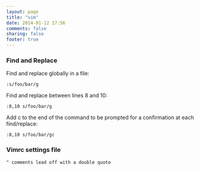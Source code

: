 ```yaml
---
layout: page
title: "vim"
date: 2014-01-12 17:56
comments: false 
sharing: false 
footer: true
---
```


### Find and Replace 
Find and replace globally in a file:
```
:s/foo/bar/g
```
Find and replace between lines 8 and 10:
```
:8,10 s/foo/bar/g
``` 
Add c to the end of the command to be prompted for a confirmation at each find/replace: 
```
:8,10 s/foo/bar/gc
``` 

### Vimrc settings file
`" comments lead off with a double quote`

